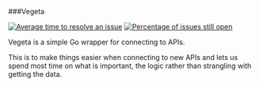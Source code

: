 ###Vegeta

[![Average time to resolve an issue](http://isitmaintained.com/badge/resolution/logzer0/vegeta.svg)](http://isitmaintained.com/project/logzer0/vegeta "Average time to resolve an issue") [![Percentage of issues still open](http://isitmaintained.com/badge/open/logzer0/vegeta.svg)](http://isitmaintained.com/project/logzer0/vegeta "Percentage of issues still open")

Vegeta is a simple Go wrapper for connecting to APIs.

This is to make things easier when connecting to new APIs and lets us spend most time on what is important, the logic rather than strangling with getting the data.
